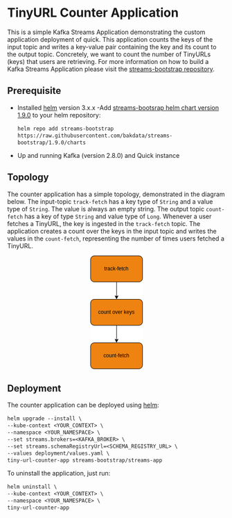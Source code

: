 # TinyURL Counter Application

This is a simple Kafka Streams Application demonstrating the custom application deployment of quick. This application
counts the keys of the input topic and writes a key-value pair containing the key and its count to the output topic.
Concretely, we want to count the number of TinyURLs (keys) that users are retrieving. For more information on how to
build a Kafka Streams Application please visit the
[streams-bootstrap repository](https://github.com/bakdata/streams-bootstrap).

## Prerequisite

- Installed [helm](https://helm.sh/) version 3.x.x
-Add [streams-bootsrap helm chart version 1.9.0](https://github.com/bakdata/streams-bootstrap/tree/1.9.0/charts/streams-app)
to your helm repository:
  ```shell
  helm repo add streams-bootstrap https://raw.githubusercontent.com/bakdata/streams-bootstrap/1.9.0/charts
  ```
- Up and running Kafka (version 2.8.0) and Quick instance

## Topology

The counter application has a simple topology, demonstrated in the diagram below. The input-topic `track-fetch`
has a key type of `String` and a value type of `String`. The value is always an empty string. The output
topic `count-fetch` has a key of type `String` and value type of `Long`. Whenever a user fetches a TinyURL, the key is
ingested in the `track-fetch` topic. The application creates a count over the keys in the input topic and writes the
values in the `count-fetch`, representing the number of times users fetched a TinyURL.

<p align="center">
 <img src="./TinyUrlTopology.png" />
</p>

## Deployment

The counter application can be deployed using [helm](https://helm.sh/):

```shell
helm upgrade --install \
--kube-context <YOUR_CONTEXT> \
--namespace <YOUR_NAMESPACE> \
--set streams.brokers=<KAFKA_BROKER> \
--set streams.schemaRegistryUrl=<SCHEMA_REGISTRY_URL> \
--values deployment/values.yaml \
tiny-url-counter-app streams-bootstrap/streams-app
```

To uninstall the application, just run:

```shell
helm uninstall \
--kube-context <YOUR_CONTEXT> \
--namespace <YOUR_NAMESPACE> \
tiny-url-counter-app
```
